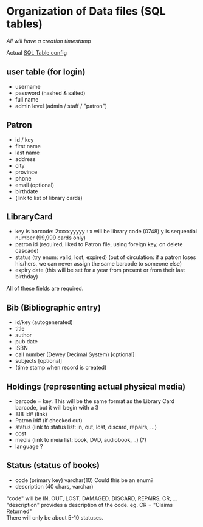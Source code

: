 # Organization of Data files (SQL tables)

_All will have a creation timestamp_

Actual [SQL Table config](SQL_Tables.md)

## user table (for login)
* username 
* password (hashed & salted)
* full name
* admin level (admin / staff / "patron")

## Patron
* id / key
* first name
* last name
* address
* city
* province
* phone
* email (optional)
* birthdate
* (link to list of library cards)

## LibraryCard
* key is barcode:  2xxxxyyyyy : x will be library code (0748) y is sequential number (99,999 cards only)
* patron id (required, liked to Patron file, using foreign key, on delete cascade)
* status (try enum: valid, lost, expired)
 (out of circulation: if a patron loses his/hers, we can never assign the same barcode to someone else)
* expiry date (this will be set for a year from present or from their last birthday)

All of these fields are required.

## Bib (Bibliographic entry)
* id/key (autogenerated)
* title 
* author
* pub date
* ISBN
* call number (Dewey Decimal System) [optional]
* subjects [optional]
* (time stamp when record is created)

## Holdings (representing actual physical media)
* barcode = key. This will be the same format as the Library Card barcode, but it will begin with a 3
* BIB id# (link)
* Patron id# (if checked out)
* status (link to status list: in, out, lost, discard, repairs, ...)
* cost
* media (link to meia list: book, DVD, audiobook, ..) (?)
* language ?

## Status (status of books)
* code (primary key) varchar(10)    Could this be an enum?
* description (40 chars, varchar)

"code" will be IN, OUT, LOST, DAMAGED, DISCARD, REPAIRS, CR, ...     
"description" provides a description of the code. eg. CR = "Claims Returned"    
There will only be about 5-10 statuses.    
